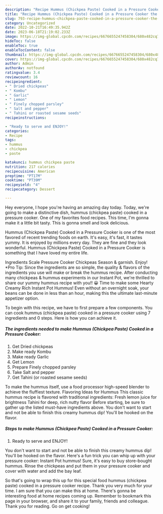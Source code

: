 ```yaml
---
description: "Recipe Hummus (Chickpea Paste) Cooked in a Pressure Cooker the Delicious}"
title: "Recipe Hummus (Chickpea Paste) Cooked in a Pressure Cooker the Delicious}"
slug: 793-recipe-hummus-chickpea-paste-cooked-in-a-pressure-cooker-the-delicious
category: Uncategorized
date: 2022-10-21T16:49:35.942Z
date: 2023-06-18T21:19:02.233Z
image: https://img-global.cpcdn.com/recipes/6676655247458304/680x482cq70/hummus-chickpea-paste-cooked-in-a-pressure-cooker-recipe-main-photo.jpg
hideToc: false
enableToc: true
enableTocContent: false
thumbnail: https://img-global.cpcdn.com/recipes/6676655247458304/680x482cq70/hummus-chickpea-paste-cooked-in-a-pressure-cooker-recipe-main-photo.jpg
cover: https://img-global.cpcdn.com/recipes/6676655247458304/680x482cq70/hummus-chickpea-paste-cooked-in-a-pressure-cooker-recipe-main-photo.jpg
author: Admin
authorAv: notfound
ratingvalue: 3.4
reviewcount: 16
recipeingredient:
- " Dried chickpeas"
- " Kombu"
- " Garlic"
- " Lemon"
- " Finely chopped parsley"
- " Salt and pepper"
- " Tahini or roasted sesame seeds"
recipeinstructions:

- "Ready to serve and ENJOY!"
categories:
- Recipe
tags:
- hummus
- chickpea
- paste

katakunci: hummus chickpea paste 
nutrition: 217 calories
recipecuisine: American
preptime: "PT17M"
cooktime: "PT39M"
recipeyield: "4"
recipecategory: Dessert

---
```



Hey everyone, I hope you're having an amazing day today. Today, we're going to make a distinctive dish, hummus (chickpea paste) cooked in a pressure cooker. One of my favorites food recipes. This time, I'm gonna make it a little bit tasty. This is gonna smell and look delicious.

Hummus (Chickpea Paste) Cooked in a Pressure Cooker is one of the most favored of recent trending foods on earth. It's easy, it's fast, it tastes yummy. It is enjoyed by millions every day. They are fine and they look wonderful. Hummus (Chickpea Paste) Cooked in a Pressure Cooker is something that I have loved my entire life.

Ingredients Scale Pressure Cooker Chickpeas Season &amp; garnish. Enjoy! *Pro Tip: Since the ingredients are so simple, the quality &amp; flavors of the ingredients you use will make or break the hummus recipe. After conducting many chickpeas &amp; hummus experiments in our Instant Pot, we&#39;re thrilled to share our yummy hummus recipe with you!! 😀 Time to make some Hearty Creamy Rich Instant Pot Hummus! Even without an overnight soak, your beans can be done in less than an hour, making this the ultimate last-minute appetizer option.


To begin with this recipe, we have to first prepare a few components. You can cook hummus (chickpea paste) cooked in a pressure cooker using 7 ingredients and 0 steps. Here is how you can achieve it.

<!--inarticleads1-->

##### The ingredients needed to make Hummus (Chickpea Paste) Cooked in a Pressure Cooker:

1. Get  Dried chickpeas
1. Make ready  Kombu
1. Make ready  Garlic
1. Get  Lemon
1. Prepare  Finely chopped parsley
1. Take  Salt and pepper
1. Get  Tahini (or roasted sesame seeds)


To make the hummus itself, use a food processor high-speed blender to achieve the fluffiest texture. Flavoring Ideas for Hummus This classic hummus recipe is flavored with traditional ingredients: Fresh lemon juice for brightness Tahini for deep, rich nutty flavor Before starting, be sure to gather up the listed must-have ingredients above. You don&#39;t want to start and not be able to finish this creamy hummus dip! You&#39;ll be hooked on the flavor. 

<!--inarticleads2-->

##### Steps to make Hummus (Chickpea Paste) Cooked in a Pressure Cooker:


1. Ready to serve and ENJOY!

You don&#39;t want to start and not be able to finish this creamy hummus dip! You&#39;ll be hooked on the flavor. Here&#39;s a fun trick you can whip up with your pressure cooker: Instant Pot hummus! Sure, it&#39;s easy to buy store-bought hummus. Rinse the chickpeas and put them in your pressure cooker and cover with water and add the bay leaf. 

So that's going to wrap this up for this special food hummus (chickpea paste) cooked in a pressure cooker recipe. Thank you very much for your time. I am sure that you can make this at home. There's gonna be interesting food at home recipes coming up. Remember to bookmark this page in your browser, and share it to your family, friends and colleague. Thank you for reading. Go on get cooking!
